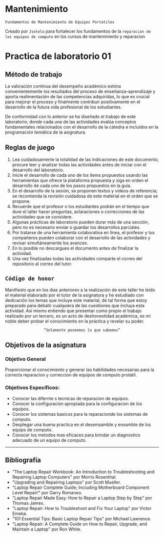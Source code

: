 # Mantenimiento
<p><code>Fundamentos de Mantenimiento de Equipos Portatiles</code></p>
<p>Creado por <code>Jsotelo</code> para fortalecer los fundamentos de la <code>reparacion de los equipos de computo</code> en los cursos de mantenimiento y reparacion </p>

# Practica de laboratorio 01

## Método de trabajo
La valoración continua del desempeño académico estima convenientemente los resultados del proceso de enseñanza-aprendizaje y aporta realimentación de las competencias adquiridas, lo que es crucial para mejorar el proceso y finalmente contribuir positivamente en el desarrollo de la futura vida profesional de los estudiantes.

De conformidad con lo anterior se ha diseñado el trabajo de este laboratorio; donde cada una de las actividades evalúa conceptos fundamentales relacionados con el desarrollo de la cátedra e incluidos en la programación temática de la asignatura. 

## Reglas de juego
1. Lea cuidadosamente la totalidad de las indicaciones de este documento, procure leer y analizar todas las actividades antes de iniciar con el desarrollo del laboratorio. 
2. Inicie el desarrollo de cada uno de los ítems propuestos usando las herramientas que ofrece la plataforma propuesta y siga en orden el desarrollo de cada uno de los pasos propuestos en la guía.
3. En el desarrollo de la sesión, se proponen textos y videos de referencia; se recomienda la revisión cuidadosa de este material en el orden que se propone.
4. Recuerde que el profesor o los estudiantes podrán en el tiempo que dure el taller hacer preguntas, aclaraciones o correcciones de las actividades que se considere.
5. Algunas prácticas de laboratorio pueden durar más de una sección, pero no es necesario enviar o guardar los desarrollos parciales.
6. Por tratarse de una herramienta colaborativa en línea, el profesor y tus compañeros pueden colaborar con el desarrollo de las actividades y revisar simultáneamente los avances.
7. En lo posible no descargues el documento antes de finalizar la actividad.
8. Una vez finalizadas todas las actividades comparte el correo del repositorio al correo del tutor.

## <code>Código de honor</code>
Manifiesto que en los días anteriores a la realización de este taller he leído el material elaborado por el tutor de la asignatura y he estudiado con dedicación los temas que incluye este material; de tal forma que estoy preparado para debatir cualquiera de las cuestiones que incluya esta actividad. Así mismo entiendo que presentar como propio el trabajo realizado por un tercero, es un acto de deshonestidad académica, es mi noble deber probar el conocimiento en la práctica y revelar su poder.

<p align="center"><code> “Solamente poseemos lo que sabemos” </code></p>


## Objetivos de la asignatura

### Objetivo General
Proporcionar el conocimiento y generar las habilidades necesarias para la correcta reparacion y correccion de equipos de computo protatil. 

### Objetivos Específicos:
- Conocer las difernte  s tecnicas de reparacion de equipos.
- Conocer la configuración apropiada para la configuracion de los equipos.
- Conocer los sistemas basicos para la reparacionde los sistemas de computo.
- Desplegar una buena practica en el desemsamble y ensamble de los equips de computo.
- Conocer los metodos mas eficaces para brindar un diagnostico adecuado de un equipo de computo.

---
## Bibliografía

- "The Laptop Repair Workbook: An Introduction to Troubleshooting and Repairing Laptop Computers" por Morris Rosenthal.
- "Upgrading and Repairing Laptops" por Scott Mueller.
- "Laptop Repair Complete Guide; Including Motherboard Component Level Repair!" por Garry Romaneo.
- "Laptop Repair Made Easy: How to Repair a Laptop Step by Step" por Thomas James.
- "Laptop Repair: How to Troubleshoot and Fix Your Laptop" por Victor Emeka.
- "101 Essential Tips: Basic Laptop Repair Tips" por Michael Lawrence.
- "Laptop Repair: A Complete Guide on How to Repair, Upgrade, and Maintain a Laptop" por Ron White.

